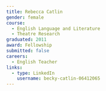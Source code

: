 ```yaml
---
title: Rebecca Catlin
gender: female 
course:
  - English Language and Literature
  - Theatre Research
graduated: 2011
award: Fellowship
submitted: false
careers: 
  - English Teacher
links:
  - type: LinkedIn
    username: becky-catlin-06412065
---
```


